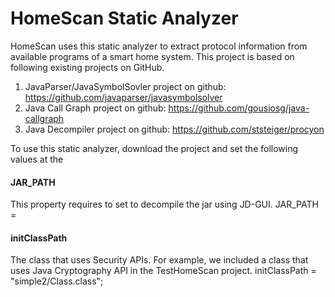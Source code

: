 # HomeScan Static Analyzer
HomeScan uses this static analyzer to extract protocol information from available programs of a smart home system.
This project is based on following existing projects on GitHub.
1) JavaParser/JavaSymbolSovler project on github: https://github.com/javaparser/javasymbolsolver
2) Java Call Graph project on github: https://github.com/gousiosg/java-callgraph
3) Java Decompiler project on github: https://github.com/ststeiger/procyon

To use this static analyzer, download the project and set the following values at the 

#### JAR_PATH
This property requires to set to decompile the jar using JD-GUI.
JAR_PATH = <absoloute path to the jar>

#### initClassPath
The class that uses Security APIs. For example, we included a class that uses Java Cryptography API in the TestHomeScan project.
initClassPath = "simple2/Class.class";
	



		
	
